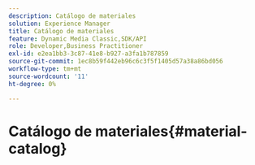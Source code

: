 ```yaml
---
description: Catálogo de materiales
solution: Experience Manager
title: Catálogo de materiales
feature: Dynamic Media Classic,SDK/API
role: Developer,Business Practitioner
exl-id: e2ea1bb3-3c87-41e8-b927-a3fa1b787859
source-git-commit: 1ec8b59f442eb96c6c3f5f1405d57a38a86bd056
workflow-type: tm+mt
source-wordcount: '11'
ht-degree: 0%

---
```


# Catálogo de materiales{#material-catalog}
